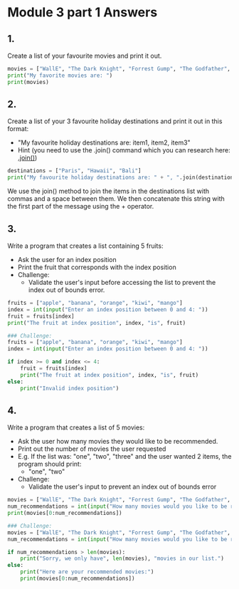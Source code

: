 # Module 3 part 1 Answers

## 1.
Create a list of your favourite movies and print it out.
```python
movies = ["WallE", "The Dark Knight", "Forrest Gump", "The Godfather", "The Matrix"]
print("My favorite movies are: ")
print(movies)
```

## 2.
Create a list of your 3 favourite holiday destinations and print it out in this format:
* "My favourite holiday destinations are: item1, item2, item3"
* Hint (you need to use the .join() command which you can research here: [.join()](https://www.programiz.com/python-programming/methods/string/join))
```python
destinations = ["Paris", "Hawaii", "Bali"]
print("My favourite holiday destinations are: " + ", ".join(destinations))
```

We use the join() method to join the items in the destinations list with commas and a space between them. We then concatenate this string with the first part of the message using the + operator.

## 3.
Write a program that creates a list containing 5 fruits:
* Ask the user for an index position
* Print the fruit that corresponds with the index position
* Challenge:
  * Validate the user's input before accessing the list to prevent the index out of bounds error.
```python
fruits = ["apple", "banana", "orange", "kiwi", "mango"]
index = int(input("Enter an index position between 0 and 4: "))
fruit = fruits[index]
print("The fruit at index position", index, "is", fruit)

### Challenge:
fruits = ["apple", "banana", "orange", "kiwi", "mango"]
index = int(input("Enter an index position between 0 and 4: "))

if index >= 0 and index <= 4:
    fruit = fruits[index]
    print("The fruit at index position", index, "is", fruit)
else:
    print("Invalid index position")
```

## 4.
Write a program that creates a list of 5 movies:
* Ask the user how many movies they would like to be recommended.
* Print out the number of movies the user requested
* E.g. If the list was: "one", "two", "three" and the user wanted 2 items, the program should print:
  * "one", "two"
* Challenge:
  * Validate the user's input to prevent an index out of bounds error

```python
movies = ["WallE", "The Dark Knight", "Forrest Gump", "The Godfather", "The Matrix"]
num_recommendations = int(input("How many movies would you like to be recommended? "))
print(movies[0:num_recommendations])

### Challenge:
movies = ["WallE", "The Dark Knight", "Forrest Gump", "The Godfather", "The Matrix"]
num_recommendations = int(input("How many movies would you like to be recommended? "))

if num_recommendations > len(movies):
    print("Sorry, we only have", len(movies), "movies in our list.")
else:
    print("Here are your recommended movies:")
    print(movies[0:num_recommendations])
```